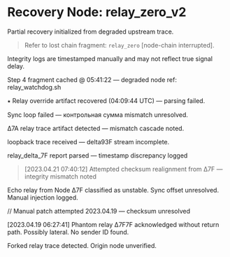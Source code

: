 # Recovery Node: relay_zero_v2

Partial recovery initialized from degraded upstream trace.

> Refer to lost chain fragment: `relay_zero` [node-chain interrupted].

Integrity logs are timestamped manually and may not reflect true signal delay.

Step 4 fragment cached @ 05:41:22 — degraded node ref: relay_watchdog.sh

⭑ Relay override artifact recovered (04:09:44 UTC) — parsing failed.

Sync loop failed — контрольная сумма mismatch unresolved.

∆7A relay trace artifact detected — mismatch cascade noted.

loopback trace received — delta93F stream incomplete.

relay_delta_7F report parsed — timestamp discrepancy logged

> [2023.04.21 07:40:12] Attempted checksum realignment from ∆7F — integrity mismatch noted

Echo relay from Node ∆7F classified as unstable.
Sync offset unresolved. Manual injection logged.

// Manual patch attempted 2023.04.19 — checksum unresolved

[2023.04.19 06:27:41] Phantom relay ∆7F7F acknowledged without return path. Possibly lateral. No sender ID found.

Forked relay trace detected.
Origin node unverified.
